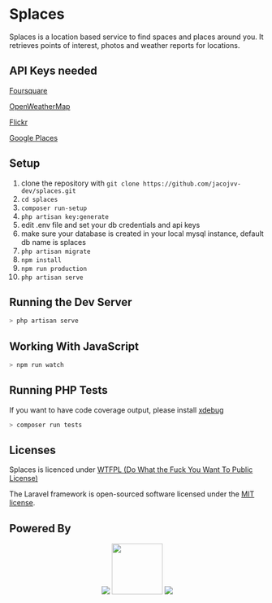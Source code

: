 # Splaces

Splaces is a location based service to find spaces and places around you. It retrieves points of interest, photos and weather reports for locations.

## API Keys needed

[Foursquare](https://developer.foursquare.com/)

[OpenWeatherMap](https://openweathermap.org/api)

[Flickr](https://www.flickr.com/services/api/)

[Google Places](https://developers.google.com/places/)

## Setup

1. clone the repository with `git clone https://github.com/jacojvv-dev/splaces.git`
2. `cd splaces`
3. `composer run-setup`
4. `php artisan key:generate`
5. edit .env file and set your db credentials and api keys
6. make sure your database is created in your local mysql instance, default db name is splaces
7. `php artisan migrate`
8. `npm install`
9. `npm run production`
10. `php artisan serve`

## Running the Dev Server

```bash
> php artisan serve
```

## Working With JavaScript

```bash
> npm run watch
```

## Running PHP Tests

If you want to have code coverage output, please install [xdebug](https://xdebug.org/)

```bash
> composer run tests
```

## Licenses

Splaces is licenced under [WTFPL (Do What the Fuck You Want To Public License)](http://www.wtfpl.net/about/)

The Laravel framework is open-sourced software licensed under the [MIT license](https://opensource.org/licenses/MIT).

## Powered By

<p align="center">
<img src="https://laravel.com/assets/img/components/logo-laravel.svg">
<img width="100" src="https://vuejs.org/images/logo.png">
<img src="https://bulma.io/images/made-with-bulma.png">
</p>




